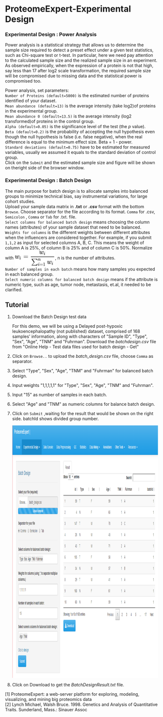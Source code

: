 # ProteomeExpert-Experimental Design

### Experimental Design : Power Analysis

Power analysis is a statistical strategy that allows us to determine the sample size required to detect a preset effect under a given test statistics, such as Chi-square test or t-test. In particular, here we need pay attention to the calculated sample size and the realized sample size in an experiment. As observed empirically, when the expression of a protein is not that high, say less than 17 after log2 scale transformation, the required sample size will be compromised due to missing data and the statistical power is compromised too.

Power analysis, set parameters:<br />`Number of Proteins (default=5000)` is the estimated number of proteins identified of your dataset. <br />`Mean abundance (default=13)` is the average intensity (take log2)of proteins in the experimental group. <br />`Mean abundance 0 (default=13.5)` is the average intensity (log2 transformed)of proteins in the control group.<br />`Alpha (default=0.05)` is the significance level of the test (the _p_ value). <br />`Beta (default=0.2)` is the
probability of accepting the null hypothesis even though the null hypothesis is false (i.e. false negative),
when the real difference is equal to the minimum effect size. Beta = 1 - power.<br />`Standard
deviations (default=0.75)` have to be estimated for measured variables, usually we assumed it equals to the standard deviation of control group. <br />Click on the `Submit` and the estimated sample size and figure will be shown on theright side of the browser window. 

### Experimental Design : Batch Design
The main purpose for batch design is to allocate samples into balanced groups to minimize technical bias, say instrumental variations, for large cohort studies. <br />Upload your sample data matrix in **.txt** or **.csv** format with the bottom `Browse`. Choose separator for the file according to its format. `Comma` for .csv, `Semicolon` ,  `Comma` or  `Tab`  for .txt. file.<br />`Select columns for balanced batch design` means choosing the column names (attributes) of your sample dataset that need to be balanced.<br />`Weights for columns` is the different weights between different attributes when the influencers  are considered together.  For example, if you submit `1,1,2` as input for selected columns A, B, C. This means the weight of column A is 25%, of column B is 25% and of column C is 50%. Normalize with <img src="gongshi.jpg" width="133" height = "53" align=center>, n is the number of attributes.<br />`Number of samples in each batch` means how many samples you expected in each balanced group.<br />`Select numeric columns for balanced batch design` means if the attribute is numeric type, such as age, tumor node, metastasis, et.al, it needed to be clarified.

## Tutorial 

1. Download the Batch Design test data 

    For this demo, we will be using a Delayed post-hypoxic leukoencephalopathy (not published) dataset, comprised of 168 samples' information, along with characters of "Sample ID", "Type", "Sex", "Age", "TNM" and "Fuhrman". Download the _batchdesign.csv_ file from "Online Help - Test data files used for batch design - Get"
	
2. Click on `Browse..` to upload the _batch_design.csv_ file, choose `Comma` as separator.
3. Select "Type", "Sex", "Age", "TNM" and "Fuhrman" for balanced batch design.
4. Input weights "1,1,1,1,1" for "Type", "Sex", "Age", "TNM" and "Fuhrman".
5. Input "15" as number of samples in each batch.
6. Select "Age" and "TNM" as numeric columns for balance batch design.
7. Click on `Submit` ,waiting for the result that would be shown on the right side. batchId shows divided group number.

    <img src="exprimentaldesigh-pic.png" width="1274" height = "832" align=center>
	
8. Click on Download to get the _BatchDesignResult.txt_ file.

[1] ProteomeExpert:
a web-server platform for exploring, modeling, visualizing, and mining big
proteomics data<br />[2] Lynch Michael, Walsh Bruce. 1998. Genetics and Analysis of Quantitative Traits. Sunderland, Mass.: Sinauer Assoc
